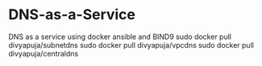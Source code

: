 # DNS-as-a-Service
DNS as a service using docker ansible and BIND9
sudo docker pull divyapuja/subnetdns
sudo docker pull divyapuja/vpcdns
sudo docker pull divyapuja/centraldns
